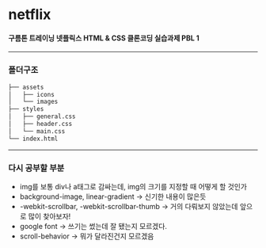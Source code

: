 # netflix
#### 구름톤 트레이닝 넷플릭스 HTML & CSS 클론코딩 실습과제 PBL 1


---
### 폴더구조
```bash
├── assets
│   ├── icons
│   └── images
├── styles
│   ├── general.css
│   ├── header.css
│   └── main.css
└── index.html
``` 

---
### 다시 공부할 부분
- img를 보통 div나 a태그로 감싸는데, img의 크기를 지정할 때 어떻게 할 것인가
- background-image, linear-gradient -> 신기한 내용이 많은듯
- -webkit-scrollbar, -webkit-scrollbar-thumb -> 거의 다뤄보지 않았는데 앞으로 많이 찾아보자!
- google font -> 쓰기는 썼는데 잘 됐는지 모르겠다.
- scroll-behavior -> 뭐가 달라진건지 모르겠음


